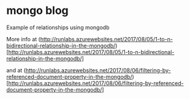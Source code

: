 # mongo blog
Example of relationships using mongodb

More info at (http://runlabs.azurewebsites.net/2017/08/05/1-to-n-bidirectional-relationship-in-the-mongodb/)[http://runlabs.azurewebsites.net/2017/08/05/1-to-n-bidirectional-relationship-in-the-mongodb/]

and at (http://runlabs.azurewebsites.net/2017/08/06/filtering-by-referenced-document-property-in-the-mongodb/)[http://runlabs.azurewebsites.net/2017/08/06/filtering-by-referenced-document-property-in-the-mongodb/]
